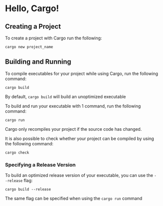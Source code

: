 # Hello, Cargo!

## Creating a Project

To create a project with Cargo run the following:

```
cargo new project_name
```

## Building and Running

To compile executables for your project while using Cargo, run the following command:

```
cargo build
```

By default, `cargo build` will build an unoptimized executable

To build and run your executable with 1 command, run the following command:

```
cargo run
```

Cargo only recompiles your project if the source code has changed.

It is also possible to check whether your project can be compiled by using the following command:

```
cargo check
```

### Specifying a Release Version

To build an optimized release version of your executable, you can use the `--release` flag:

```
cargo build --release
```

The same flag can be specified when using the `cargo run` command